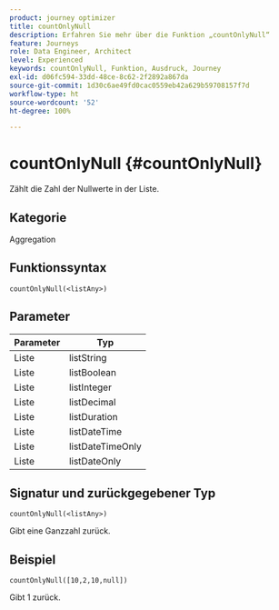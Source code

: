 ```yaml
---
product: journey optimizer
title: countOnlyNull
description: Erfahren Sie mehr über die Funktion „countOnlyNull“
feature: Journeys
role: Data Engineer, Architect
level: Experienced
keywords: countOnlyNull, Funktion, Ausdruck, Journey
exl-id: d06fc594-33dd-48ce-8c62-2f2892a867da
source-git-commit: 1d30c6ae49fd0cac0559eb42a629b59708157f7d
workflow-type: ht
source-wordcount: '52'
ht-degree: 100%

---
```


# countOnlyNull {#countOnlyNull}

Zählt die Zahl der Nullwerte in der Liste.

## Kategorie

Aggregation

## Funktionssyntax

`countOnlyNull(<listAny>)`

## Parameter

| Parameter | Typ |
|-----------|------------------|
| Liste | listString |
| Liste | listBoolean |
| Liste | listInteger |
| Liste | listDecimal |
| Liste | listDuration |
| Liste | listDateTime |
| Liste | listDateTimeOnly |
| Liste | listDateOnly |

## Signatur und zurückgegebener Typ

`countOnlyNull(<listAny>)`

Gibt eine Ganzzahl zurück.

## Beispiel

`countOnlyNull([10,2,10,null])`

Gibt 1 zurück.
